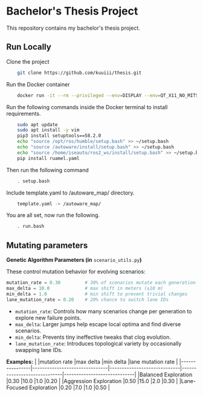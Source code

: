# Bachelor's Thesis Project

This repository contains my bachelor's thesis project.

## Run Locally

Clone the project

```bash
	git clone https://github.com/kuuiii/thesis.git
```

Run the Docker container

```bash
	docker run -it --rm --privileged --env=DISPLAY --env=QT_X11_NO_MITSHM=1 -v /tmp/.X11-unix:/tmp/.X11-unix -v /home/autolab/mp_thesis/thesis:/ros2_ws -v /home/autolab/autoware_map:/autoware_map --workdir /ros2_ws mohsen_aw:full bash
```

Run the following commands inside the Docker terminal to install requirements.

```bash
	sudo apt update
	sudo apt install -y vim
	pip3 install setuptools==58.2.0
	echo "source /opt/ros/humble/setup.bash" >> ~/setup.bash
	echo "source /autoware/install/setup.bash" >> ~/setup.bash
	echo "source /home/iseauto/ros2_ws/install/setup.bash" >> ~/setup.bash source ~/setup.bash
	pip install ruamel.yaml
```

Then run the following command

```bash
	. setup.bash 
```

Include template.yaml to /autoware_map/ directory.

```bash
	template.yaml -> /autoware_map/
```

You are all set, now run the following.

```bash
	. run.bash 
```

## Mutating parameters

**Genetic Algorithm Parameters (in** `scenario_utils.py`**)**

These control mutation behavior for evolving scenarios:

```py
mutation_rate = 0.30         # 30% of scenarios mutate each generation
max_delta = 10.0             # max shift in meters (±10 m)
min_delta = 1.0              # min shift to prevent trivial changes
lane_mutation_rate = 0.20    # 20% chance to switch lane IDs
```
- `mutation_rate`: Controls how many scenarios change per generation to explore new failure points.
- `max_delta`: Larger jumps help escape local optima and find diverse scenarios.
- `min_delta`: Prevents tiny ineffective tweaks that clog evolution.
- `lane_mutation_rate`: Introduces topological variety by occasionally swapping lane IDs.

**Examples:**
|                |mutation rate                      |max delta                       |min delta                        |lane mutation rate                        |
|----------------|-------------------------------|-----------------------------|-----------------------------|-----------------------------|
|Balanced Exploration		|0.30			|10.0				|1.0 		          |0.20			          |
|Aggression Exploration		|0.50			|15.0				|2.0 		          |0.30			          |
|Lane-Focused Exploration	|0.20			|7.0				|1.0 		          |0.50			          |












